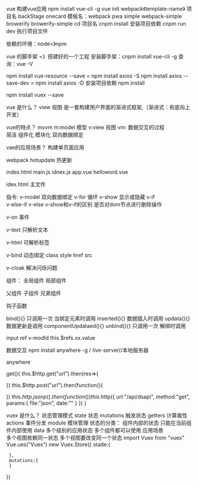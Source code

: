 vue 
构建vue应用
npm install vue-cli -g
vue init webpack《template-name》 项目名 backStage  onecard
模板名：webpack pwa simple webpack-simple browerify browerify-simple 
cd 项目名
cnpm install 安装项目依赖
cnpm run dev 执行项目文件


依赖的环境：node=》npm

vue 的脚手架 =》搭建好的一个工程
   安装脚手架：cnpm install vue-cli -g
        查询：vue -V

npm install vue-resource --save    =  npm install axios -S
npm install axios --save-dev    =  npm install axios -D    安装项目依赖 npm install


npm install vuex --save




vue 是什么？  view 视图
是一套构建用户界面的渐进式框架,（渐进式：有底向上开发）     

vue的特点？
mvvm m:model 模型 v:view 视图 vm: 数据交互的过程   
简洁
组件化
模块化
双向数据绑定


vae的应用场景？ 
构建单页面应用


webpack hotupdate 热更新


index.html   main.js    idnex.js    app.vue    helloword.vue 

idex.html 主文件

指令:
v-model 双向数据绑定
v-for   循环
v-show  显示或隐藏
v-if  
v-else-if 
v-else
v-show和v-if的区别
  是否对dom节点进行删除操作 

v-on   事件

v-text 只解析文本

v-html 可解析标签

v-bind 动态绑定 class style href src


v-cloak 解决闪烁问题


组件：
全局组件
局部组件

父组件
子组件
兄弟组件

钩子函数

bind(){}
 只调用一次 当绑定元素时调用
inserted(){}
 数据插入时调用
updata(){}
 数据更新是调用
componentUpdataed(){}
unbind(){}
 只调用一次 解绑时调用

 input ref  v-modld  this.$refs.xx.value 


 数据交互
 npm install anywhere -g / live-server//本地服务器

 anywhere 


 get(){
   this.$http.get("url").then(res=>{

   })
   this.$http.post("url").then(function(){

   })
   this.$http.jsonp().then(function(){})
   this.$http({
     url:"/api/dsapi",
    method:"get",
    params:{
    file:"json",
    date:""
         }
   })
 }

<!-- 过滤器 -->
vuex 
 是什么？
   状态管理模式 state 状态 
    mutations 触发状态 getters 计算属性 actions 事件分发 module 模块管理
  状态的分类：
   组件内部的状态 只能在当前组件内部使用 data
   多个级别的应用状态 多个组件都可以使用
 应用场景   
   多个视图依赖同一状态
   多个视图要改变同一个状态
   import Vuex from "vuex"
   Vue.ues("Vuex")
   new Vuex.Store({
     stade:{

     },
     mutations:{
     }
   }) 




 